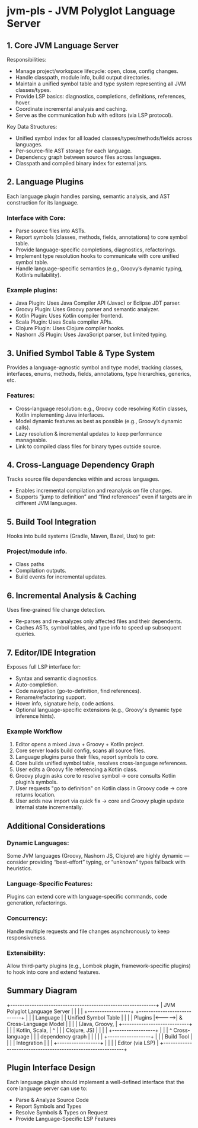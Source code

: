# jvm-pls - JVM Polyglot Language Server

## 1. Core JVM Language Server
   Responsibilities:

- Manage project/workspace lifecycle: open, close, config changes. 
- Handle classpath, module info, build output directories. 
- Maintain a unified symbol table and type system representing all JVM classes/types. 
- Provide LSP basics: diagnostics, completions, definitions, references, hover. 
- Coordinate incremental analysis and caching. 
- Serve as the communication hub with editors (via LSP protocol).

Key Data Structures:

- Unified symbol index for all loaded classes/types/methods/fields across languages. 
- Per-source-file AST storage for each language. 
- Dependency graph between source files across languages. 
- Classpath and compiled binary index for external jars.

## 2. Language Plugins

Each language plugin handles parsing, semantic analysis, and AST construction for its language.

### Interface with Core:

- Parse source files into ASTs. 
- Report symbols (classes, methods, fields, annotations) to core symbol table. 
- Provide language-specific completions, diagnostics, refactorings. 
- Implement type resolution hooks to communicate with core unified symbol table. 
- Handle language-specific semantics (e.g., Groovy’s dynamic typing, Kotlin’s nullability).

### Example plugins:

- Java Plugin: Uses Java Compiler API (Javac) or Eclipse JDT parser.
- Groovy Plugin: Uses Groovy parser and semantic analyzer.
- Kotlin Plugin: Uses Kotlin compiler frontend.
- Scala Plugin: Uses Scala compiler APIs.
- Clojure Plugin: Uses Clojure compiler hooks.
- Nashorn JS Plugin: Uses JavaScript parser, but limited typing.

## 3. Unified Symbol Table & Type System
Provides a language-agnostic symbol and type model, tracking classes, interfaces, enums, methods, fields, annotations, type hierarchies, generics, etc.

### Features:

- Cross-language resolution: e.g., Groovy code resolving Kotlin classes, Kotlin implementing Java interfaces. 
- Model dynamic features as best as possible (e.g., Groovy’s dynamic calls). 
- Lazy resolution & incremental updates to keep performance manageable. 
- Link to compiled class files for binary types outside source.

## 4. Cross-Language Dependency Graph
Tracks source file dependencies within and across languages.

- Enables incremental compilation and reanalysis on file changes. 
- Supports “jump to definition” and “find references” even if targets are in different JVM languages.

## 5. Build Tool Integration
Hooks into build systems (Gradle, Maven, Bazel, Uso) to get:

### Project/module info.

- Class paths 
- Compilation outputs. 
- Build events for incremental updates.

## 6. Incremental Analysis & Caching
Uses fine-grained file change detection.

- Re-parses and re-analyzes only affected files and their dependents. 
- Caches ASTs, symbol tables, and type info to speed up subsequent queries.

## 7. Editor/IDE Integration
Exposes full LSP interface for:

- Syntax and semantic diagnostics. 
- Auto-completion. 
- Code navigation (go-to-definition, find references). 
- Rename/refactoring support. 
- Hover info, signature help, code actions. 
- Optional language-specific extensions (e.g., Groovy's dynamic type inference hints).

### Example Workflow
1. Editor opens a mixed Java + Groovy + Kotlin project. 
2. Core server loads build config, scans all source files. 
3. Language plugins parse their files, report symbols to core. 
4. Core builds unified symbol table, resolves cross-language references. 
5. User edits a Groovy file referencing a Kotlin class. 
6. Groovy plugin asks core to resolve symbol → core consults Kotlin plugin’s symbols. 
7. User requests "go to definition" on Kotlin class in Groovy code → core returns location. 
8. User adds new import via quick fix → core and Groovy plugin update internal state incrementally.

## Additional Considerations
### Dynamic Languages:
Some JVM languages (Groovy, Nashorn JS, Clojure) are highly dynamic — consider providing “best-effort” typing, or “unknown” types fallback with heuristics.

### Language-Specific Features:
Plugins can extend core with language-specific commands, code generation, refactorings.

### Concurrency:
Handle multiple requests and file changes asynchronously to keep responsiveness.

### Extensibility:
Allow third-party plugins (e.g., Lombok plugin, framework-specific plugins) to hook into core and extend features.

## Summary Diagram
+-------------------------------------------------------------+
|                    JVM Polyglot Language Server             |
|                                                             |
|  +------------------+       +----------------------------+  |
|  |   Language       |       |     Unified Symbol Table   |  |
|  |   Plugins        |<----->|   & Cross-Language Model   |  |
|  | (Java, Groovy,   |       +----------------------------+  |
|  |  Kotlin, Scala,  |                    ^                    |
|  |  Clojure, JS)    |                    |                    |
|  +------------------+                    |                    |
|           ^                            Cross-language          |
|           |                            dependency graph        |
|           |                                                   |
|    +------------------+                                      |
|    | Build Tool       |                                      |
|    | Integration      |                                      |
|    +------------------+                                      |
|                                                             |
|                  Editor (via LSP)                           |
+-------------------------------------------------------------+

## Plugin Interface Design
   Each language plugin should implement a well-defined interface that the core language server can use to:

- Parse & Analyze Source Code 
- Report Symbols and Types 
- Resolve Symbols & Types on Request 
- Provide Language-Specific LSP Features